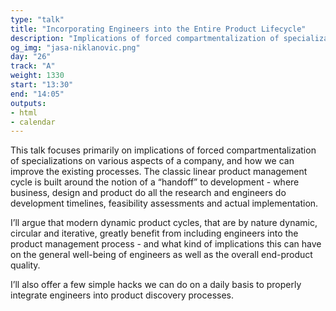 ```yaml
---
type: "talk"
title: "Incorporating Engineers into the Entire Product Lifecycle"
description: "Implications of forced compartmentalization of specializations on various aspects of a company, and how we can improve the existing processes"
og_img: "jasa-niklanovic.png"
day: "26"
track: "A"
weight: 1330
start: "13:30"
end: "14:05"
outputs:
- html
- calendar
---
```


This talk focuses primarily on implications of forced compartmentalization of specializations on various aspects of a company, and how we can improve the existing processes. The classic linear product management cycle is built around the notion of a “handoff” to development - where business, design and product do all the research and engineers do development timelines, feasibility assessments and actual implementation.

I’ll argue that modern dynamic product cycles, that are by nature dynamic, circular and iterative, greatly benefit from including engineers into the product management process - and what kind of implications this can have on the general well-being of engineers as well as the overall end-product quality.

I’ll also offer a few simple hacks we can do on a daily basis to properly integrate engineers into product discovery processes.
